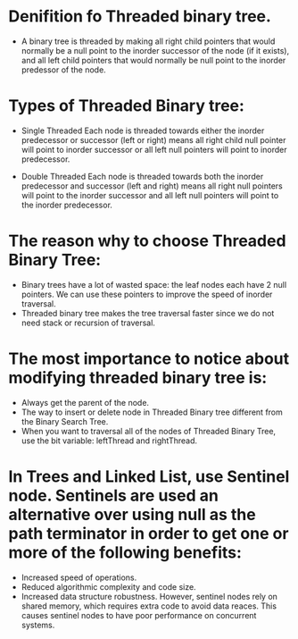 # Denifition fo Threaded binary tree. 
  - A binary tree is threaded by making all right child pointers that would normally be a null point to the inorder successor of the node (if it exists), 
  and all left child pointers that would normally be null point to the inorder predessor of the node. 
  
  
# Types of Threaded Binary tree:
  - Single Threaded
  Each node is threaded towards either the inorder predecessor or successor (left or right) means all right child null pointer will point to 
  inorder successor or all left null pointers will point to inorder predecessor. 
  
  - Double Threaded 
  Each node is threaded towards both the inorder predecessor and successor (left and right) means all right null pointers will point to 
  the inorder successor and all left null pointers will point to the inorder predecessor. 

  
# The reason why to choose Threaded Binary Tree:
  - Binary trees have a lot of wasted space: the leaf nodes each have 2 null pointers. We can use these pointers to improve the speed of 
  inorder traversal. 
  - Threaded binary tree makes the tree traversal faster since we do not need stack or recursion of traversal. 


# The most importance to notice about modifying threaded binary tree is:
  - Always get the parent of the node. 
  - The way to insert or delete node in Threaded Binary tree different from the Binary Search Tree. 
  - When you want to traversal all of the nodes of Threaded Binary Tree, use the bit variable: leftThread and rightThread. 


# In Trees and Linked List, use Sentinel node. Sentinels are used an alternative over using null as the path terminator in order to get one or more of the following benefits:
  - Increased speed of operations. 
  - Reduced algorithmic complexity and code size. 
  - Increased data structure robustness. 
However, sentinel nodes rely on shared memory, which requires extra code to avoid data reaces. This causes sentinel nodes to have poor performance on concurrent systems.
